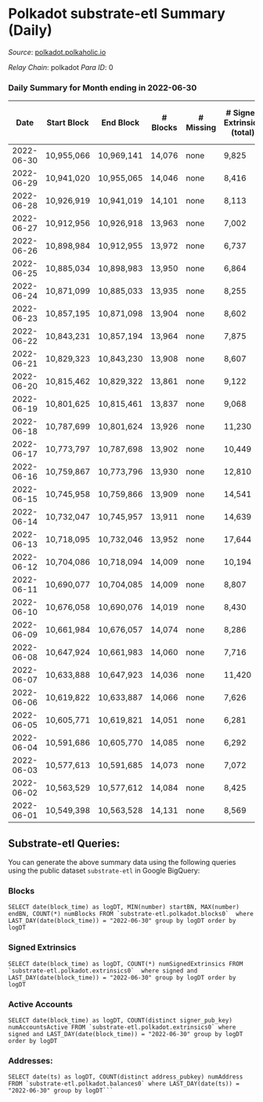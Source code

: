 # Polkadot substrate-etl Summary (Daily)

_Source_: [polkadot.polkaholic.io](https://polkadot.polkaholic.io)

*Relay Chain*: polkadot
*Para ID*: 0



### Daily Summary for Month ending in 2022-06-30


| Date | Start Block | End Block | # Blocks | # Missing | # Signed Extrinsics (total) | # Active Accounts | # Addresses with Balances | # Events | # Transfers | # XCM Transfers In | # XCM Transfers Out |
| ---- | ----------- | --------- | -------- | --------- | --------------------------- | ----------------- | ------------------------- | -------- | ----------- | ------------------ | ------------------- |
| 2022-06-30 | 10,955,066 | 10,969,141 | 14,076 | none  | 9,825 | 3,737 | 996,755 | 371,990 | 8,458 ($59,103,552) | 145 ($669,474) | 327 ($720,378) |
| 2022-06-29 | 10,941,020 | 10,955,065 | 14,046 | none  | 8,416 | 3,355 | 995,534 | 363,272 | 7,057 ($43,825,788) | 162 ($778,627) | 282 ($441,359) |
| 2022-06-28 | 10,926,919 | 10,941,019 | 14,101 | none  | 8,113 | 3,497 | 994,537 | 362,651 | 6,661 ($66,321,005) | 137 ($611,159) | 312 ($365,513) |
| 2022-06-27 | 10,912,956 | 10,926,918 | 13,963 | none  | 7,002 | 2,987 | 993,907 | 352,813 | 5,545 ($32,695,658) | 135 ($472,384) | 271 ($899,933) |
| 2022-06-26 | 10,898,984 | 10,912,955 | 13,972 | none  | 6,737 | 2,844 | 993,217 | 346,090 | 5,402 ($15,290,579) | 149 ($501,668) | 280 ($848,630) |
| 2022-06-25 | 10,885,034 | 10,898,983 | 13,950 | none  | 6,864 | 2,950 | 992,431 | 340,782 | 5,333 ($29,172,023) | 128 ($2,373,332) | 227 ($4,486,525) |
| 2022-06-24 | 10,871,099 | 10,885,033 | 13,935 | none  | 8,255 | 3,479 | 991,710 | 360,150 | 6,859 ($46,943,477) | 163 ($535,886) | 328 ($1,274,986) |
| 2022-06-23 | 10,857,195 | 10,871,098 | 13,904 | none  | 8,602 | 3,233 | 990,895 | 366,203 | 6,567 ($65,814,724) | 161 ($818,186) | 342 ($1,584,476) |
| 2022-06-22 | 10,843,231 | 10,857,194 | 13,964 | none  | 7,875 | 3,122 |  | 354,857 | 6,074 ($128,576,541) | 112 ($398,914) | 284 ($2,039,474) |
| 2022-06-21 | 10,829,323 | 10,843,230 | 13,908 | none  | 8,607 | 3,719 | 989,174 | 364,866 | 7,315 ($57,302,056) | 146 ($372,356) | 277 ($295,930) |
| 2022-06-20 | 10,815,462 | 10,829,322 | 13,861 | none  | 9,122 | 3,820 |  | 363,976 | 7,782 ($49,425,204) | 97 ($395,619) | 182 ($381,369) |
| 2022-06-19 | 10,801,625 | 10,815,461 | 13,837 | none  | 9,068 | 3,593 |  | 363,538 | 7,928 ($52,086,930) | 103 ($262,882) | 284 ($499,863) |
| 2022-06-18 | 10,787,699 | 10,801,624 | 13,926 | none  | 11,230 | 4,347 |  | 383,364 | 10,368 ($71,006,802) | 174 ($446,104) | 401 ($690,833) |
| 2022-06-17 | 10,773,797 | 10,787,698 | 13,902 | none  | 10,449 | 3,563 |  | 369,995 | 7,924 ($77,964,449) | 143 ($423,729) | 316 ($472,308) |
| 2022-06-16 | 10,759,867 | 10,773,796 | 13,930 | none  | 12,810 | 3,896 |  | 383,815 | 8,809 ($123,428,654) | 124 ($382,577) | 328 ($937,765) |
| 2022-06-15 | 10,745,958 | 10,759,866 | 13,909 | none  | 14,541 | 4,775 | 982,253 | 403,710 | 10,806 ($132,857,386) | 179 ($898,605) | 334 ($610,480) |
| 2022-06-14 | 10,732,047 | 10,745,957 | 13,911 | none  | 14,639 | 4,669 | 980,835 | 397,731 | 10,945 ($82,293,031) | 171 ($397,671) | 452 ($619,078) |
| 2022-06-13 | 10,718,095 | 10,732,046 | 13,952 | none  | 17,644 | 6,234 |  | 427,241 | 15,728 ($194,707,372) | 269 ($1,037,582) | 880 ($962,532) |
| 2022-06-12 | 10,704,086 | 10,718,094 | 14,009 | none  | 10,194 | 4,347 | 977,842 | 367,230 | 8,924 ($55,216,312) | 164 ($384,591) | 565 ($1,017,459) |
| 2022-06-11 | 10,690,077 | 10,704,085 | 14,009 | none  | 8,807 | 3,782 | 977,141 | 359,486 | 7,776 ($41,068,787) | 121 ($449,020) | 441 ($1,294,684) |
| 2022-06-10 | 10,676,058 | 10,690,076 | 14,019 | none  | 8,430 | 3,718 |  | 353,478 | 7,171 ($68,631,617) | 124 ($542,472) | 525 ($2,593,742) |
| 2022-06-09 | 10,661,984 | 10,676,057 | 14,074 | none  | 8,286 | 3,958 |  | 352,822 | 7,034 ($53,594,918) | 118 ($872,754) | 527 ($2,373,237) |
| 2022-06-08 | 10,647,924 | 10,661,983 | 14,060 | none  | 7,716 | 3,453 |  | 347,704 | 6,573 ($38,092,095) | 132 ($572,543) | 475 ($1,076,137) |
| 2022-06-07 | 10,633,888 | 10,647,923 | 14,036 | none  | 11,420 | 6,500 |  | 384,018 | 10,417 ($121,689,612) | 154 ($579,045) | 483 ($1,573,272) |
| 2022-06-06 | 10,619,822 | 10,633,887 | 14,066 | none  | 7,626 | 3,259 | 977,805 | 352,666 | 6,491 ($40,631,972) | 135 ($907,325) | 439 ($1,767,702) |
| 2022-06-05 | 10,605,771 | 10,619,821 | 14,051 | none  | 6,281 | 2,674 | 977,062 | 338,329 | 5,106 ($15,768,643) | 112 ($572,271) | 340 ($1,206,690) |
| 2022-06-04 | 10,591,686 | 10,605,770 | 14,085 | none  | 6,292 | 2,691 |  | 299,450 | 5,055 ($16,804,675) | 113 ($1,309,832) | 425 ($1,657,297) |
| 2022-06-03 | 10,577,613 | 10,591,685 | 14,073 | none  | 7,072 | 2,978 |  | 286,797 | 5,842 ($44,075,534) | 20 ($43,960.15) | 72 ($640,054) |
| 2022-06-02 | 10,563,529 | 10,577,612 | 14,084 | none  | 8,425 | 3,547 |  | 302,665 | 7,066 ($116,815,366) | 147 ($802,049) | 679 ($1,517,625) |
| 2022-06-01 | 10,549,398 | 10,563,528 | 14,131 | none  | 8,569 | 3,709 |  | 295,381 | 7,138 ($76,115,345) | 130 ($619,809) | 562 ($1,331,019) |

## Substrate-etl Queries:
You can generate the above summary data using the following queries using the public dataset `substrate-etl` in Google BigQuery:


### Blocks
```
SELECT date(block_time) as logDT, MIN(number) startBN, MAX(number) endBN, COUNT(*) numBlocks FROM `substrate-etl.polkadot.blocks0`  where LAST_DAY(date(block_time)) = "2022-06-30" group by logDT order by logDT
```


### Signed Extrinsics
```
SELECT date(block_time) as logDT, COUNT(*) numSignedExtrinsics FROM `substrate-etl.polkadot.extrinsics0`  where signed and LAST_DAY(date(block_time)) = "2022-06-30" group by logDT order by logDT
```


### Active Accounts
```
SELECT date(block_time) as logDT, COUNT(distinct signer_pub_key) numAccountsActive FROM `substrate-etl.polkadot.extrinsics0` where signed and LAST_DAY(date(block_time)) = "2022-06-30" group by logDT order by logDT
```


### Addresses:
```
SELECT date(ts) as logDT, COUNT(distinct address_pubkey) numAddress FROM `substrate-etl.polkadot.balances0` where LAST_DAY(date(ts)) = "2022-06-30" group by logDT```

